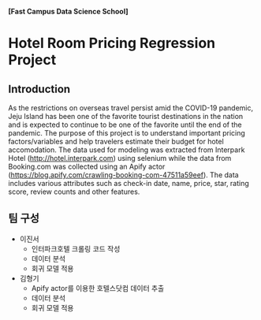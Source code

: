 **[Fast Campus Data Science School]**

# Hotel Room Pricing Regression Project

## Introduction
As the restrictions on overseas travel persist amid the COVID-19 pandemic, Jeju Island has been one of the favorite tourist destinations in the nation and is expected to continue to be one of the favorite until the end of the pandemic. The purpose of this project is to understand important pricing factors/variables and help travelers estimate their budget for hotel accomodation. The data used for modeling was extracted from Interpark Hotel (http://hotel.interpark.com) using selenium while the data from Booking.com was collected using an Apify actor (https://blog.apify.com/crawling-booking-com-47511a59eef). The data includes various attributes such as check-in date, name, price, star, rating score, review counts and other features.

## 팀 구성 
- 이진서
  - 인터파크호텔 크롤링 코드 작성
  - 데이터 분석
  - 회귀 모델 적용
- 김형기
  - Apify actor를 이용한 호텔스닷컴 데이터 추출
  - 데이터 분석
  - 회귀 모델 적용

